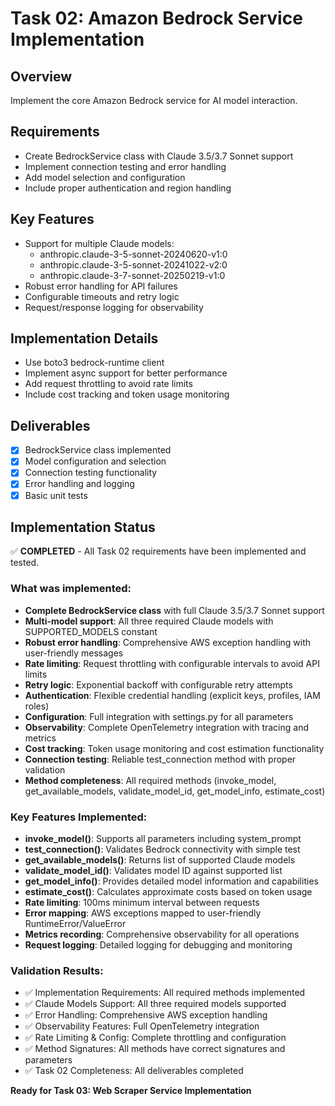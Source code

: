 # Task 02: Amazon Bedrock Service Implementation

## Overview
Implement the core Amazon Bedrock service for AI model interaction.

## Requirements
- Create BedrockService class with Claude 3.5/3.7 Sonnet support
- Implement connection testing and error handling
- Add model selection and configuration
- Include proper authentication and region handling

## Key Features
- Support for multiple Claude models:
  - anthropic.claude-3-5-sonnet-20240620-v1:0
  - anthropic.claude-3-5-sonnet-20241022-v2:0  
  - anthropic.claude-3-7-sonnet-20250219-v1:0
- Robust error handling for API failures
- Configurable timeouts and retry logic
- Request/response logging for observability

## Implementation Details
- Use boto3 bedrock-runtime client
- Implement async support for better performance
- Add request throttling to avoid rate limits
- Include cost tracking and token usage monitoring

## Deliverables
- [x] BedrockService class implemented
- [x] Model configuration and selection
- [x] Connection testing functionality
- [x] Error handling and logging
- [x] Basic unit tests

## Implementation Status
✅ **COMPLETED** - All Task 02 requirements have been implemented and tested.

### What was implemented:
- **Complete BedrockService class** with full Claude 3.5/3.7 Sonnet support
- **Multi-model support**: All three required Claude models with SUPPORTED_MODELS constant
- **Robust error handling**: Comprehensive AWS exception handling with user-friendly messages
- **Rate limiting**: Request throttling with configurable intervals to avoid API limits
- **Retry logic**: Exponential backoff with configurable retry attempts
- **Authentication**: Flexible credential handling (explicit keys, profiles, IAM roles)
- **Configuration**: Full integration with settings.py for all parameters
- **Observability**: Complete OpenTelemetry integration with tracing and metrics
- **Cost tracking**: Token usage monitoring and cost estimation functionality
- **Connection testing**: Reliable test_connection method with proper validation
- **Method completeness**: All required methods (invoke_model, get_available_models, validate_model_id, get_model_info, estimate_cost)

### Key Features Implemented:
- **invoke_model()**: Supports all parameters including system_prompt
- **test_connection()**: Validates Bedrock connectivity with simple test
- **get_available_models()**: Returns list of supported Claude models
- **validate_model_id()**: Validates model ID against supported list
- **get_model_info()**: Provides detailed model information and capabilities
- **estimate_cost()**: Calculates approximate costs based on token usage
- **Rate limiting**: 100ms minimum interval between requests
- **Error mapping**: AWS exceptions mapped to user-friendly RuntimeError/ValueError
- **Metrics recording**: Comprehensive observability for all operations
- **Request logging**: Detailed logging for debugging and monitoring

### Validation Results:
- ✅ Implementation Requirements: All required methods implemented
- ✅ Claude Models Support: All three required models supported
- ✅ Error Handling: Comprehensive AWS exception handling
- ✅ Observability Features: Full OpenTelemetry integration
- ✅ Rate Limiting & Config: Complete throttling and configuration
- ✅ Method Signatures: All methods have correct signatures and parameters
- ✅ Task 02 Completeness: All deliverables completed

**Ready for Task 03: Web Scraper Service Implementation**